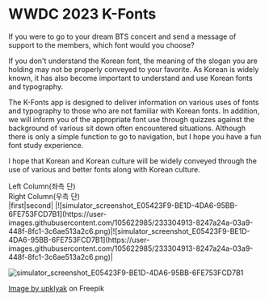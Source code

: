 
# WWDC 2023 K-Fonts
If you were to go to your dream BTS concert and send a message of support to the members, which font would you choose?

If you don't understand the Korean font, the meaning of the slogan you are holding may not be properly conveyed to your favorite. As Korean is widely known, it has also become important to understand and use Korean fonts and typography. 

The K-Fonts app is designed to deliver information on various uses of fonts and typography to those who are not familiar with Korean fonts. In addition, we will inform you of the appropriate font use through quizzes against the background of various sit down often encountered situations. Although there is only a simple function to go to navigation, but I hope you have a fun font study experience.

I hope that Korean and Korean culture will be widely conveyed through the use of various and better fonts along with Korean culture.

<div class="pull-left">
    Left Column(좌측 단)
</div>
<div class="pull-right">
    Right Column(우측 단)
</div>
|first|second|
|![simulator_screenshot_E05423F9-BE1D-4DA6-95BB-6FE753FCD7B1](https://user-images.githubusercontent.com/105622985/233304913-8247a24a-03a9-448f-8fc1-3c6ae513a2c6.png)|![simulator_screenshot_E05423F9-BE1D-4DA6-95BB-6FE753FCD7B1](https://user-images.githubusercontent.com/105622985/233304913-8247a24a-03a9-448f-8fc1-3c6ae513a2c6.png)|

![simulator_screenshot_E05423F9-BE1D-4DA6-95BB-6FE753FCD7B1](https://user-images.githubusercontent.com/105622985/233304913-8247a24a-03a9-448f-8fc1-3c6ae513a2c6.png)



<a href="[https://www.freepik.com/free-vector/people-pointing-with-finger-hand_32883338.htm#page=2&query=humancharacter&position=26&from_view=search&track=ais](https://www.freepik.com/free-vector/people-pointing-with-finger-hand_32883338.htm#page=2&query=human%20character&position=26&from_view=search&track=ais)">Image by upklyak</a> on Freepik

